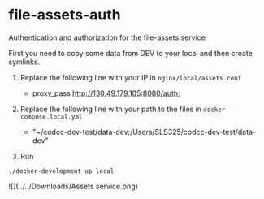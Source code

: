 # file-assets-auth
Authentication and authorization for the file-assets service

First you need to copy some data from DEV to your local and then create symlinks.

1. Replace the following line with your IP in `nginx/local/assets.conf`

    - proxy_pass http://130.49.179.105:8080/auth;
2. Replace the following line with your path to the files in `docker-compose.local.yml`
    - "~/codcc-dev-test/data-dev:/Users/SLS325/codcc-dev-test/data-dev"
3. Run
```
./docker-development up local
```
![](../../Downloads/Assets service.png)